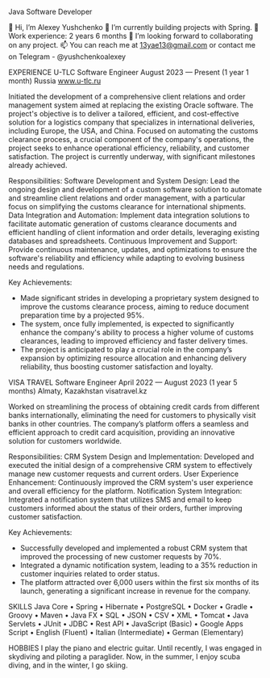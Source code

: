 Java Software Developer

👋 Hi, I’m Alexey Yushchenko
🌱 I’m currently building projects with Spring.
💼 Work experience: 2 years 6 months
💞️ I’m looking forward to collaborating on any project.
📫 You can reach me at 13yae13@gmail.com or contact me on Telegram - @yushchenkoalexey

EXPERIENCE
U-TLC
Software Engineer
August 2023 — Present (1 year 1 month)
Russia
www.u-tlc.ru

Initiated the development of a comprehensive client relations and order management system aimed at replacing the existing Oracle software. The project's objective is to deliver a tailored, efficient, and cost-effective solution for a logistics company that specializes in international deliveries, including Europe, the USA, and China. Focused on automating the customs clearance process, a crucial component of the company's operations, the project seeks to enhance operational efficiency, reliability, and customer satisfaction. The project is currently underway, with significant milestones already achieved.

Responsibilities:
Software Development and System Design: Lead the ongoing design and development of a custom software solution to automate and streamline client relations and order management, with a particular focus on simplifying the customs clearance for international shipments.
Data Integration and Automation: Implement data integration solutions to facilitate automatic generation of customs clearance documents and efficient handling of client information and order details, leveraging existing databases and spreadsheets.
Continuous Improvement and Support: Provide continuous maintenance, updates, and optimizations to ensure the software's reliability and efficiency while adapting to evolving business needs and regulations.

Key Achievements:
- Made significant strides in developing a proprietary system designed to improve the customs clearance process, aiming to reduce document preparation time by a projected 95%.
- The system, once fully implemented, is expected to significantly enhance the company's ability to process a higher volume of customs clearances, leading to improved efficiency and faster delivery times.
- The project is anticipated to play a crucial role in the company’s expansion by optimizing resource allocation and enhancing delivery reliability, thus boosting customer satisfaction and loyalty.

VISA TRAVEL
Software Engineer
April 2022 — August 2023 (1 year 5 months)
Almaty, Kazakhstan
visatravel.kz

Worked on streamlining the process of obtaining credit cards from different banks internationally, eliminating the need for customers to physically visit banks in other countries. The company’s platform offers a seamless and efficient approach to credit card acquisition, providing an innovative solution for customers worldwide.

Responsibilities:
CRM System Design and Implementation: Developed and executed the initial design of a comprehensive CRM system to effectively manage new customer requests and current orders.
User Experience Enhancement: Continuously improved the CRM system's user experience and overall efficiency for the platform.
Notification System Integration: Integrated a notification system that utilizes SMS and email to keep customers informed about the status of their orders, further improving customer satisfaction.

Key Achievements:
- Successfully developed and implemented a robust CRM system that improved the processing of new customer requests by 70%.
- Integrated a dynamic notification system, leading to a 35% reduction in customer inquiries related to order status.
- The platform attracted over 6,000 users within the first six months of its launch, generating a significant increase in revenue for the company.

SKILLS
Java Core • Spring • Hibernate • PostgreSQL • Docker • Gradle • Groovy • Maven • Java FX • SQL • JSON • CSV • XML • Tomcat • Java Servlets • JUnit • JDBC • Rest API • JavaScript (Basic) • Google Apps Script • English (Fluent) • Italian (Intermediate) • German (Elementary)

HOBBIES
I play the piano and electric guitar.
Until recently, I was engaged in skydiving and piloting a paraglider.
Now, in the summer, I enjoy scuba diving, and in the winter, I go skiing.
